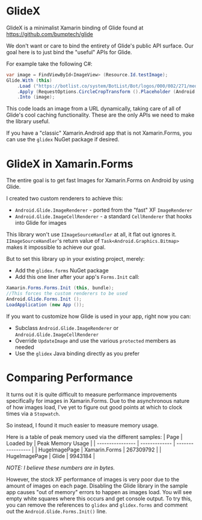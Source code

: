 # GlideX
GlideX is a minimalist Xamarin binding of Glide found at https://github.com/bumptech/glide

We don't want or care to bind the entirety of Glide's public API surface. Our goal here is to just bind the "useful" APIs for Glide.

For example take the following C#:
```csharp
var image = FindViewById<ImageView> (Resource.Id.testImage);
Glide.With (this)
    .Load ("https://botlist.co/system/BotList/Bot/logos/000/002/271/medium/chuck_norris.jpg")
    .Apply (RequestOptions.CircleCropTransform ().Placeholder (Android.Resource.Drawable.IcMenuCamera))
    .Into (image);
```

This code loads an image from a URL dynamically, taking care of all of Glide's cool caching functionality. These are the only APIs we need to make the library useful.

If you have a "classic" Xamarin.Android app that is not Xamarin.Forms, you can use the `glidex` NuGet package if desired.

# GlideX in Xamarin.Forms

The entire goal is to get fast Images for Xamarin.Forms on Android by using Glide.

I created two custom renderers to achieve this:
- `Android.Glide.ImageRenderer` - ported from the "fast" XF `ImageRenderer`
- `Android.Glide.ImageCellRenderer` - a standard `CellRenderer` that hooks into Glide for images

This library won't use `IImageSourceHandler` at all, it flat out ignores it. `IImageSourceHandler`'s return value of `Task<Android.Graphics.Bitmap>` makes it impossible to achieve our goal.

But to set this library up in your existing project, merely:
- Add the `glidex.forms` NuGet package
- Add this one liner after your app's `Forms.Init` call:

```csharp
Xamarin.Forms.Forms.Init (this, bundle);
//This forces the custom renderers to be used
Android.Glide.Forms.Init ();
LoadApplication (new App ());
```

If you want to customize how Glide is used in your app, right now you can:
- Subclass `Android.Glide.ImageRenderer` or `Android.Glide.ImageCellRenderer`
- Override `UpdateImage` and use the various `protected` members as needed
- Use the `glidex` Java binding directly as you prefer

# Comparing Performance

It turns out it is quite difficult to measure performance improvements specifically for images in Xamarin.Forms. Due to the asynchronous nature of how images load, I've yet to figure out good points at which to clock times via a `Stopwatch`.

So instead, I found it much easier to measure memory usage. 

Here is a table of peak memory used via the different samples:
| Page             | Loaded by     | Peak Memory Usage |
| ---------------- | ------------- | ----------------- |
| HugeImagePage    | Xamarin.Forms |         267309792 |
| HugeImagePage    | Glide         |           9943184 |


_NOTE: I believe these numbers are in bytes._

However, the stock XF performance of images is very poor due to the amount of images on each page. Disabling the Glide library in the sample app causes "out of memory" errors to happen as images load. You will see empty white squares where this occurs and get console output. To try this, you can remove the references to `glidex` and `glidex.forms` and comment out the `Android.Glide.Forms.Init()` line.